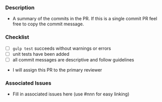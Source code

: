 ### Description

- A summary of the commits in the PR.  If this is a single commit
  PR feel free to copy the commit message.

### Checklist

- [ ] `gulp test` succeeds without warnings or errors
- [ ] unit tests have been added
- [ ] all commit messages are descriptive and follow guidelines
- I will assign this PR to the primary reviewer

### Associated Issues

- Fill in associated issues here (use #nnn for easy linking)

